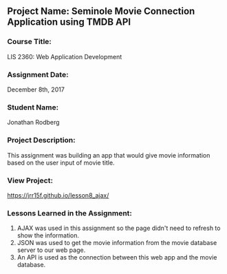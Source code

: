## Project Name:  Seminole Movie Connection Application using TMDB API

### Course Title:
LIS 2360:  Web Application Development

### Assignment Date:  
December 8th, 2017

### Student Name:  
Jonathan Rodberg

### Project Description:
This assignment was building an app that would give movie information based 
on the user input of movie title.

### View Project:
https://jrr15f.github.io/lesson8_ajax/

### Lessons Learned in the Assignment:
1. AJAX was used in this assignment so the page didn't need to refresh to show
   the information.
2. JSON was used to get the movie information from the movie database server to 
   our web page.
3. An API is used as the connection between this web app and the movie database.